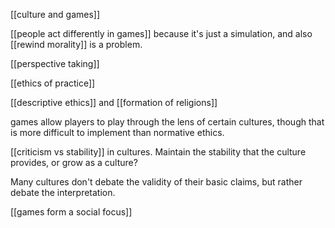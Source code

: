 [[culture and games]]

[[people act differently in games]] because it's just a simulation, and also [[rewind morality]] is a problem.

[[perspective taking]]

[[ethics of practice]]

[[descriptive ethics]] and [[formation of religions]]

games allow players to play through the lens of certain cultures, though that is more difficult to implement than normative ethics.

[[criticism vs stability]] in cultures. Maintain the stability that the culture provides, or grow as a culture? 

Many cultures don't debate the validity of their basic claims, but rather debate the interpretation.

[[games form a social focus]]
